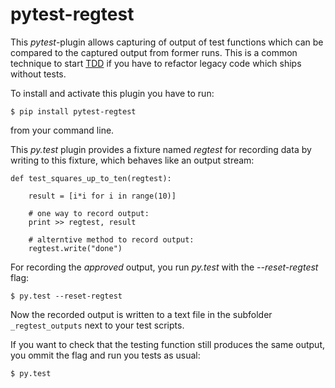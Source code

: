pytest-regtest
==============

This *pytest*-plugin allows capturing of output of test functions which
can be compared to the captured output from former runs. This is a
common technique to start
[TDD](http://en.wikipedia.org/wiki/Test-driven_development) if you have
to refactor legacy code which ships without tests.

To install and activate this plugin you have to run:

    $ pip install pytest-regtest

from your command line.

This *py.test* plugin provides a fixture named *regtest* for recording
data by writing to this fixture, which behaves like an output stream:

    def test_squares_up_to_ten(regtest):

        result = [i*i for i in range(10)]

        # one way to record output:
        print >> regtest, result

        # alterntive method to record output:
        regtest.write("done")

For recording the *approved* output, you run *py.test* with the
*--reset-regtest* flag:

    $ py.test --reset-regtest

Now the recorded output is written to a text file in the subfolder
`_regtest_outputs` next to your test scripts.

If you want to check that the testing function still produces the same
output, you ommit the flag and run you tests as usual:

    $ py.test
